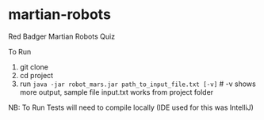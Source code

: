 # martian-robots
Red Badger Martian Robots Quiz

To Run
1. git clone
2. cd project
3. run `java -jar robot_mars.jar path_to_input_file.txt [-v]` # -v shows more output, sample file input.txt works from project folder

NB: To Run Tests will need to compile locally (IDE used for this was IntelliJ)